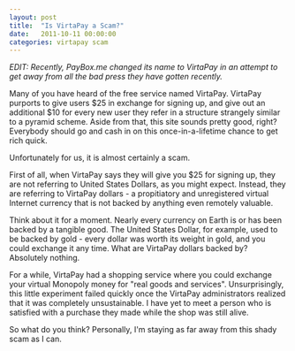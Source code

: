 ```yaml
---
layout: post
title:  "Is VirtaPay a Scam?"
date:   2011-10-11 00:00:00
categories: virtapay scam
---
```


*EDIT: Recently, PayBox.me changed its name to VirtaPay in an attempt to get away from all the bad press they have gotten recently.*

Many of you have heard of the free service named VirtaPay. VirtaPay purports to give users $25 in exchange for signing up, and give out an additional $10 for every new user they refer in a structure strangely similar to a pyramid scheme. Aside from that, this site sounds pretty good, right? Everybody should go and cash in on this once-in-a-lifetime chance to get rich quick.

Unfortunately for us, it is almost certainly a scam.

First of all, when VirtaPay says they will give you $25 for signing up, they are not referring to United States Dollars, as you might expect. Instead, they are referring to VirtaPay dollars - a propitiatory and unregistered virtual Internet currency that is not backed by anything even remotely valuable.

Think about it for a moment. Nearly every currency on Earth is or has been backed by a tangible good. The United States Dollar, for example, used to be backed by gold - every dollar was worth its weight in gold, and you could exchange it any time. What are VirtaPay dollars backed by? Absolutely nothing.

For a while, VirtaPay had a shopping service where you could exchange your virtual Monopoly money for "real goods and services". Unsurprisingly, this little experiment failed quickly once the VirtaPay administrators realized that it was completely unsustainable. I have yet to meet a person who is satisfied with a purchase they made while the shop was still alive.

So what do you think? Personally, I'm staying as far away from this shady scam as I can.